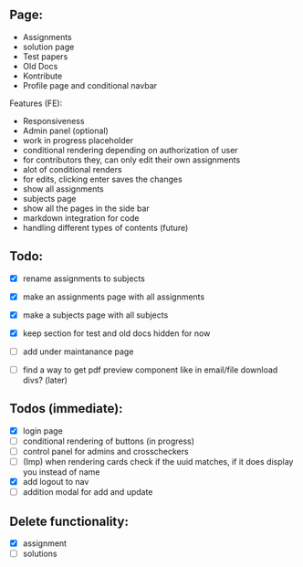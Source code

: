 ## Page:
- Assignments
- solution page
- Test papers
- Old Docs
- Kontribute
- Profile page and conditional navbar

Features (FE):
- Responsiveness
- Admin panel (optional)
- work in progress placeholder
- conditional rendering depending on authorization of user
- for contributors they, can only edit their own assignments
- alot of conditional renders
- for edits, clicking enter saves the changes
- show all assignments
- subjects page
- show all the pages in the side bar
- markdown integration for code
- handling different types of contents (future)


## Todo:
- [x] rename assignments to subjects
- [x] make an assignments page with all assignments
- [x] make a subjects page with all subjects 
- [x] keep section for test and old docs hidden for now
- [ ] add under maintanance page
- [ ] find a way to get pdf preview component like in email/file download divs? (later)


## Todos (immediate):
- [x] login page 
- [ ] conditional rendering of buttons (in progress)
- [ ] control panel for admins and crosscheckers
- [ ] (Imp) when rendering cards check if the uuid matches, if it does display you instead of name
- [x] add logout to nav
- [ ] addition modal for add and update 

## Delete functionality:
- [x] assignment 
- [ ] solutions